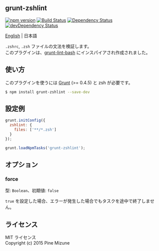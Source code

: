grunt-zshlint
-------------

[![npm version](https://img.shields.io/npm/v/grunt-zshlint.svg?style=flat-square)](https://www.npmjs.com/package/grunt-zshlint)
[![Build Status](http://img.shields.io/travis/pine/grunt-zshlint/master.svg?style=flat-square)](https://travis-ci.org/pine/grunt-zshlint)
[![Dependency Status](https://img.shields.io/david/pine/grunt-zshlint.svg?style=flat-square)](https://david-dm.org/pine/grunt-zshlint)
[![devDependency Status](https://img.shields.io/david/dev/pine/grunt-zshlint.svg?style=flat-square)](https://david-dm.org/pine/grunt-zshlint#info=devDependencies)

[English](README.md) | 日本語

`.zshrc`, `.zsh` ファイルの文法を検証します。<br />
このプラグインは、[grunt-lint-bash](https://github.com/oxyc/grunt-lint-bash) にインスパイアされ作成されました。

## 使い方

このプラグインを使うには [Grunt](http://gruntjs.com) (>= 0.4.5) と zsh が必要です。

```sh
$ npm install grunt-zshlint --save-dev
```

## 設定例

```js
grunt.initConfig({
  zshlint: {
    files: ['**/*.zsh']
  }
});

grunt.loadNpmTasks('grunt-zshlint');
```

## オプション
### force

型: `Boolean`、初期値: `false`

`true` を設定した場合、エラーが発生した場合でもタスクを途中で終了しません。

## ライセンス
MIT ライセンス<br />
Copyright (c) 2015 Pine Mizune
